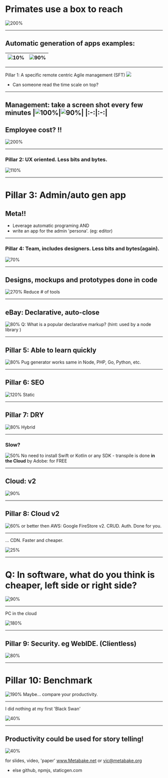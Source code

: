 <!-- $theme: default -->
<!-- prerender: true -->
<!-- page_number: true -->
<!-- $size: 16:9 -->
<!-- footer: Metabake.net -->
# Primates use a box to reach

![200%](pro/211logo.jpg)

---
## Automatic generation of apps examples:

|![10%](sol/14hugo.png)|![90%](sol/15meta.png)|
|:-:|:-:|
---

Pillar 1: A specific remote centric Agile management (SFT)
![](sol/20agile.png)
- Can someone read the time scale on top?
---

Management: take a screen shot every few minutes
|![100%](sol/scr2.png)|![90%](sol/scr1.png)|
|:-:|:-:|
---

## Employee cost? !!
![200%](sol/21forbes.png)

---

### Pillar 2: UX oriented. Less bits and bytes.
![110%](sol/25ux.png)

---

# Pillar 3: Admin/auto gen app
## Meta!!
- Leverage automatic programing AND
- write an app for the admin 'persona'. (eg: editor)

---

### Pillar 4: Team, includes designers. Less bits and bytes(again).
![70%](sol/40team.png)

---

## Designs, mockups and prototypes done in code
![270%](sol/41photo-shop.png)
Reduce # of tools

---

## eBay: Declarative, auto-close 
![80%](sol/49marko.png)
Q: What is a popular declarative markup? (hint: used by a node library )

---

## Pillar 5: Able to learn quickly
![80%](sol/50pug.png)
Pug generator works same in Node, PHP, Go, Python, etc. 

---

## Pillar 6: SEO
![120%](sol/60seo.gif)
Static

---

## Pillar 7: DRY 
![80%](sol/70dry.png)
Hybrid

---

### Slow?
![50%](sol/71udemy.png)
No need to install Swift or Kotlin or any SDK - transpile is done **in the Cloud** by Adobe: for FREE

---

## Cloud: v2
![90%](sol/79cloud.png)


---


## Pillar 8: Cloud v2
![60%](sol/80soft.png)
or better then AWS: Google FireStore v2. CRUD.  Auth. Done for you. 

---
... CDN. Faster and cheaper. 

![25%](sol/85cdn.png)

---

# Q: In software, what do **you think** is cheaper, left side or right side?
![90%](sol/82pizza.jpg)

---

PC in the cloud

![180%](sol/shadow.png)

---

## Pillar 9: Security. eg WebIDE. (Clientless)
![80%](sol/90sec.png)

---

# Pillar 10: Benchmark
![190%](sol/100bench.png)
Maybe... compare your productivity.

---

I did nothing at my first 'Black Swan'


![40%](sol/200_black_swan_vt100.jpg)

----

## Productivity could be used for story telling!

![40%](sol/hierarchy.jpg)

for slides, video, 'paper' 
www.Metabake.net
or vic@metabake.org 

- else github, npmjs, staticgen.com




